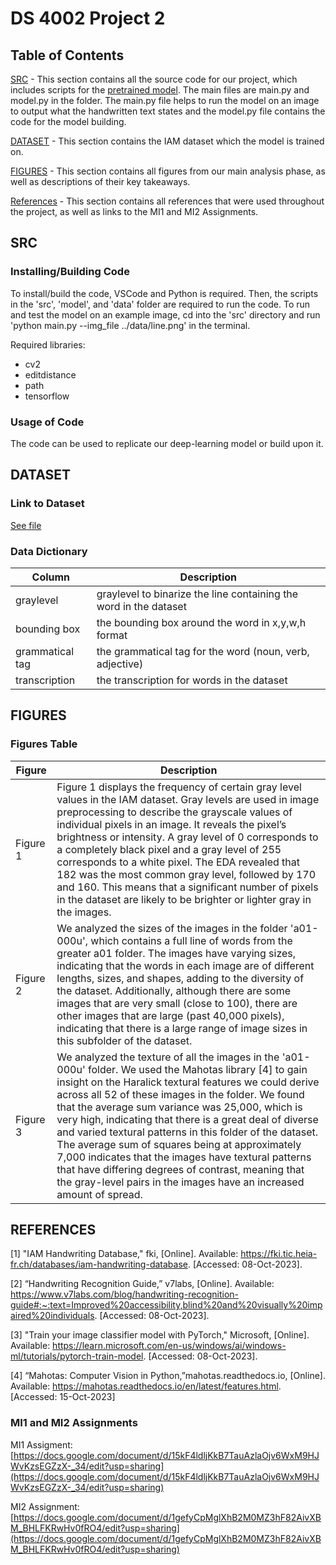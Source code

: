 # DS 4002 Project 2

## Table of Contents
[SRC](#SRC)  - This section contains all the source code for our project, which includes scripts for the [pretrained model](https://github.com/githubharald/SimpleHTR). The main files are main.py and model.py in the folder. The main.py file helps to run the model on an image to output what the handwritten text states and the model.py file contains the code for the model building.

[DATASET](#Dataset)  - This section contains the IAM dataset which the model is trained on. 

[FIGURES](#Figures)  - This section contains all figures from our main analysis phase, as well as descriptions of their key takeaways.

[References](#References)  - This section contains all references that were used throughout the project, as well as links to the MI1 and MI2 Assignments.

## SRC

### Installing/Building Code
To install/build the code, VSCode and Python is required. Then, the scripts in the 'src', 'model', and 'data' folder are required to run the code. To run and test the model on an example image, cd into the 'src' directory and run 'python main.py --img_file ../data/line.png' in the terminal. 

Required libraries:
- cv2
- editdistance
- path
- tensorflow


### Usage of Code
The code can be used to replicate our deep-learning model or build upon it.

## DATASET

### Link to Dataset
[See file](https://fki.tic.heia-fr.ch/databases/iam-handwriting-database)

### Data Dictionary
| Column| Description|                   
|-------|------------|
| graylevel | graylevel to binarize the line containing the word in the dataset|
| bounding box | the bounding box around the word in x,y,w,h format | 
| grammatical tag | the grammatical tag for the word (noun, verb, adjective) | 
| transcription | the transcription for words in the dataset | 


## FIGURES

### Figures Table
| Figure| Description |                   
|-------|------------|
| Figure 1 | Figure 1 displays the frequency of certain gray level values in the IAM dataset. Gray levels are used in image preprocessing to describe the grayscale values of individual pixels in an image. It reveals the pixel’s brightness or intensity. A gray level of 0 corresponds to a completely black pixel and a gray level of 255 corresponds to a white pixel. The EDA revealed that 182 was the most common gray level, followed by 170 and 160. This means that a significant number of pixels in the dataset are likely to be brighter or lighter gray in the images.|
| Figure 2 | We analyzed the sizes of the images in the folder 'a01-000u', which contains a full line of words from the greater a01 folder. The images have varying sizes, indicating that the words in each image are of different lengths, sizes, and shapes, adding to the diversity of the dataset. Additionally, although there are some images that are very small (close to 100), there are other images that are large (past 40,000 pixels), indicating that there is a large range of image sizes in this subfolder of the dataset.|
| Figure 3 | We analyzed the texture of all the images in the 'a01-000u' folder. We used the Mahotas library [4] to gain insight on the Haralick textural features we could derive across all 52 of these images in the folder. We found that the average sum variance was 25,000, which is very high, indicating that there is a great deal of diverse and varied textural patterns in this folder of the dataset.  The average sum of squares being at approximately 7,000 indicates that the images have textural patterns that have differing degrees of contrast, meaning that the gray-level pairs in the images have an increased amount of spread. |



## REFERENCES 
[1] "IAM Handwriting Database," fki, [Online]. Available: https://fki.tic.heia-fr.ch/databases/iam-handwriting-database. [Accessed: 08-Oct-2023]. 

[2] “Handwriting Recognition Guide,” v7labs, [Online]. Available: https://www.v7labs.com/blog/handwriting-recognition-guide#:~:text=Improved%20accessibility,blind%20and%20visually%20impaired%20individuals. [Accessed: 08-Oct-2023]. 

[3] "Train your image classifier model with PyTorch," Microsoft, [Online]. Available: https://learn.microsoft.com/en-us/windows/ai/windows-ml/tutorials/pytorch-train-model. [Accessed: 08-Oct-2023]. 

[4] “Mahotas: Computer Vision in Python,”mahotas.readthedocs.io, [Online]. Available:
https://mahotas.readthedocs.io/en/latest/features.html.
[Accessed: 15-Oct-2023]



### MI1 and MI2 Assignments
MI1 Assigment: [https://docs.google.com/document/d/15kF4ldljKkB7TauAzlaOjv6WxM9HJWvKzsEGZzX-_34/edit?usp=sharing](https://docs.google.com/document/d/15kF4ldljKkB7TauAzlaOjv6WxM9HJWvKzsEGZzX-_34/edit?usp=sharing)

MI2 Assignment: [https://docs.google.com/document/d/1gefyCpMglXhB2M0MZ3hF82AivXBM_BHLFKRwHv0fRO4/edit?usp=sharing](https://docs.google.com/document/d/1gefyCpMglXhB2M0MZ3hF82AivXBM_BHLFKRwHv0fRO4/edit?usp=sharing)



